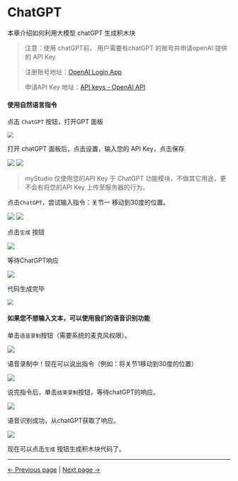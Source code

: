 # ChatGPT

本章介绍如何利用大模型 chatGPT 生成积木块

>注意：使用 chatGPT前， 用户需要有chatGPT 的账号并申请openAI 提供的 API Key
>
>注册账号地址：[OpenAI Login App](https://chat.openai.com/auth/login)
>
>申请API Key 地址：[API keys - OpenAI API](https://platform.openai.com/api-keys)
>



#### 使用自然语言指令

点击 `ChatGPT` 按钮，打开GPT 面板

<img src="..\resources\1-blockly\images\chatGPT\open.png" style="zoom:80%;" />



打开 chatGPT 面板后，点击设置，输入您的 API Key，点击保存

<img src="..\resources\1-blockly\images\chatGPT\2.png" />

<img src="..\resources\1-blockly\images\chatGPT\3.png" />


  > myStudio 仅使用您的API Key 于 ChatGPT 功能模块，不做其它用途，更不会有将您的API Key 上传至服务器的行为。



点击`ChatGPT`，尝试输入指令：关节一 移动到30度的位置。

<img src="..\resources\1-blockly\images\chatGPT\4.png" />

<img src="..\resources\1-blockly\images\chatGPT\5.png" />



点击`生成` 按钮

<img src="..\resources\1-blockly\images\chatGPT\generate_btn.png" />

等待ChatGPT响应

<img src="..\resources\1-blockly\images\chatGPT\waiting_generate.png" />





代码生成完毕

<img src='..\resources\1-blockly\images\chatGPT\generate_success.png' style="zoom:80%;" />





#### 如果您不想输入文本，可以使用我们的语音识别功能



单击`语音录制`按钮（需要系统的麦克风权限）。

<img src="..\resources\1-blockly\images\chatGPT\record_btn.png" />

语音录制中！现在可以说出指令（例如：将关节1移动到30度的位置）

<img src="..\resources\1-blockly\images\chatGPT\recording.png" />



说完指令后，单击`结束录制`按钮，等待chatGPT的响应。

<img src="..\resources\1-blockly\images\chatGPT\waiting_record_response.png" />

  语音识别成功，从chatGPT获取了响应。

<img src="..\resources\1-blockly\images\chatGPT\record_response.png" />



现在可以点击`生成` 按钮生成积木块代码了。








---

[← Previous page](./6-useCoords.md) | [Next page →](./8-singleStep.md)









